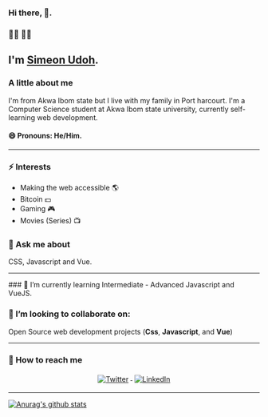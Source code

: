 ### Hi there, 👋. 
### 🎉🎈 🎉🎈
## I'm [Simeon Udoh](https://simicode.me). 

### A little about me
I'm from Akwa Ibom state but I live with my family in Port harcourt.  I'm a Computer Science student at Akwa Ibom state university, currently self-learning web development. 
#### 😄 Pronouns: He/Him. 

<hr> 

### ⚡  Interests
- Making the web accessible 🌎 
- Bitcoin 💵 
- Gaming 🎮 
- Movies (Series) 📺 

### 💬 Ask me about 
 CSS, Javascript and Vue. 

<!--
**simeon4real/simeon4real** is a ✨ _special_ ✨ repository because its `README.md` (this file) appears on your GitHub profile.

- 🌱 I’m currently learning ...
- 👯 I’m looking to collaborate on ...
- 🤔 I’m looking for help with ...
- 
- 📫 How to reach me: ...
- 😄 Pronouns: ...
- ⚡ Fun fact: ...
-->

<hr>
### 🌱 I’m currently learning
Intermediate - Advanced Javascript and VueJS. 

### 👯 I’m looking to collaborate on: 
Open Source web development projects (**Css**, **Javascript**, and **Vue**) 

---
### 📢 How to reach me
<p align="center">
  <a href="https://twitter.com/TechviberNG">
    <img src="https://raw.githubusercontent.com/MikeCodesDotNET/MikeCodesDotNET/a8abbf37441f3253f74ea255a47f289208d7568c/Resources/twitter.svg" alt="Twitter" style="vertical-align:top; margin:4px">
  </a>  

  <a href="https://www.linkedin.com/in/simeonudoh ">
    <img src="https://raw.githubusercontent.com/MikeCodesDotNET/MikeCodesDotNET/a8abbf37441f3253f74ea255a47f289208d7568c/Resources/linkedIn.svg" alt="LinkedIn" style="vertical-align:top; margin:4px">
  </a>

  

  

</p>

<hr>

<!--### 🚧 I build with... -->



[![Anurag's github stats](https://github-readme-stats.vercel.app/api?username=simeon4real&show_icons=true&title_color=fff&icon_color=79ff97&text_color=9f9f9f&bg_color=151515)](https://github.com/anuraghazra/github-readme-stats)

